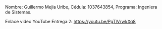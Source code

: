 Nombre: Guillermo Mejia Uribe, 
Cédula: 1037643854,
Programa: Ingeniera de Sistemas.

Enlace video YouTube Entrega 2: https://youtu.be/PgTlVrwkXq8
